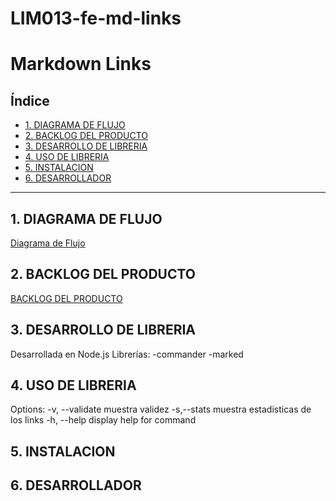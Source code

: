 # LIM013-fe-md-links
# Markdown Links

## Índice

* [1. DIAGRAMA DE FLUJO](#1-diagrama-de-flujo)
* [2. BACKLOG DEL PRODUCTO](#2-backlog-del-producto)
* [3. DESARROLLO DE LIBRERIA](#3-desarrrollo-de-libreria)
* [4. USO DE LIBRERIA](#4-usu-de-libreria)
* [5. INSTALACION](#5-instalacion)
* [6. DESARROLLADOR](#6-desarrollador)

***

## 1. DIAGRAMA DE FLUJO

[Diagrama de Flujo](https://app.diagrams.net/#G1YR619YpiY5V4IX9eQJolfAeGh4igRHWc)

## 2. BACKLOG DEL PRODUCTO
[BACKLOG DEL PRODUCTO](https://github.com/Estefaniamr1/LIM013-fe-md-links/projects)


## 3. DESARROLLO DE LIBRERIA

Desarrollada en Node.js
Librerías:
-commander
-marked

## 4. USO DE LIBRERIA
Options:
  -v, --validate         muestra validez
  -s,--stats             muestra estadisticas de los links
  -h, --help             display help for command


## 5. INSTALACION


## 6. DESARROLLADOR
